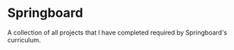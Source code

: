 # Springboard

A collection of all projects that I have completed required by Springboard's curriculum. 

